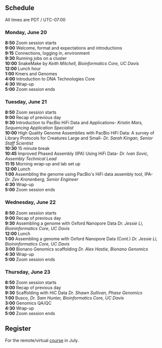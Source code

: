 ## Schedule

All times are PDT / UTC-07:00

### Monday, June 20

**8:50**  Zoom session starts    
**9:00**  Welcome, format and expectations and introductions       
**9:15**  Connections, logging in, environment   
**9:30**  Running jobs on a cluster    
**10:00**   SnakeMake by *Keith Mitchell, Bioinformatics Core, UC Davis*  
**12:00** Lunch hour       
**1:00** Kmers and Genomes  
**4:00** Introduction to DNA Technologies Core    
**4:30** Wrap-up    
**5:00** Zoom session ends    

### Tuesday, June 21

**8:50** Zoom session starts  
**9:00** Recap of previous day  
**9:30** Introduction to PacBio HiFi Data and Applications- *Kristin Mars, Sequencing Application Specialist*  
**10:00** High Quality Genome Assemblies with PacBio HiFi Data: A survey of Library Protocols for Creatures Large and Small- *Dr. Sarah Kingan, Senior Staff Scientist*  
**10:30** 15 minute break  
**10:45** Improved Phased Assembly (IPA) Using HiFi Data- *Dr. Ivan Sovic, Assembly Technical Lead*  
**11:15** Morning wrap-up and lab set up  
**12:00** Lunch  
**1:00** Assembling the genome using PacBio's HiFi data assembly tool, IPA- *Dr. Zev Kronenberg, Senior Engineer*      
**4:30** Wrap-up    
**5:00** Zoom session ends  

### Wednesday, June 22

**8:50** Zoom session starts  
**9:00** Recap of previous day   
**9:30** Assembling a genome with Oxford Nanopore Data *Dr. Jessie Li, Bioininformatics Core, UC Davis*      
**12:00** Lunch  
**1:00** Assembling a genome with Oxford Nanopore Data (Cont.) *Dr. Jessie Li, Bioininformatics Core, UC Davis*       
**3:00** Bionano Genomics scaffolding *Dr. Alex Hastie, Bionano Genomics*   
**4:30** Wrap-up    
**5:00** Zoom session ends  

### Thursday, June 23

**8:50** Zoom session starts    
**9:00** Recap of previous day   
**9:30** Scaffolding with HiC Data *Dr. Shawn Sullivan, Phase Genomics*      
**1:00** Busco, *Dr. Sam Hunter, Bioinformatics Core, UC Davis*    
**3:00** Genomics QA/QC   
**4:30** Wrap-up   
**5:00** Zoom session ends   

## Register

For the remote/virtual [course](https://registration.genomecenter.ucdavis.edu/events/genome_assembly_2020/) in July.
